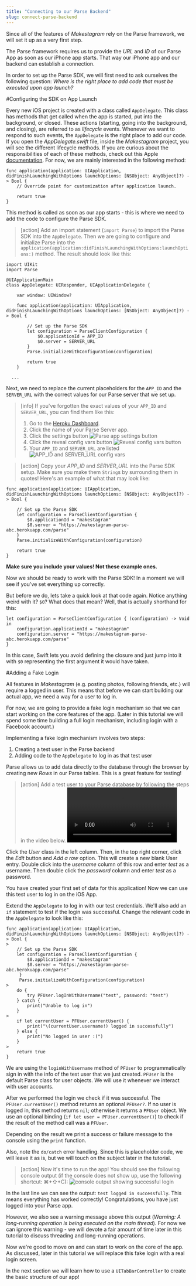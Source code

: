 ```yaml
---
title: "Connecting to our Parse Backend"
slug: connect-parse-backend
---
```


Since all of the features of *Makestagram* rely on the Parse framework, we will set it up as a very first step.

The Parse framework requires us to provide the *URL* and *ID* of our Parse App as soon as our iPhone app starts. That way our iPhone app and our backend can establish a connection.

In order to set up the Parse SDK, we will first need to ask ourselves the following question: *Where is the right place to add code that must be executed upon app launch?*

#Configuring the SDK on App Launch

Every new iOS project is created with a class called `AppDelegate`. This class has methods that get called when the app is started, put into the background, or closed. These actions (starting, going into the background, and closing), are referred to as *lifecycle* events.  Whenever we want to respond to such events, the `AppDelegate` is the right place to add our code. If you open the *AppDelegate.swift* file, inside the *Makestagram* project, you will see the different lifecycle methods. If you are curious about the responsibilities of each of these methods, check out this Apple [documentation](https://developer.apple.com/library/ios/documentation/iPhone/Conceptual/iPhoneOSProgrammingGuide/TheAppLifeCycle/TheAppLifeCycle.html). For now, we are mainly interested in the following method:

    func application(application: UIApplication, didFinishLaunchingWithOptions launchOptions: [NSObject: AnyObject]?) -> Bool {
        // Override point for customization after application launch.

        return true
    }

This method is called as soon as our app starts - this is where we need to add the code to configure the Parse SDK.

> [action]
Add an import statement (`import Parse`) to import the Parse SDK into the `AppDelegate`. Then we are going to configure and initialize Parse into the `application(application:didFinishLaunchingWithOptions:launchOptions:)` method. The result should look like this:
>
    import UIKit
    import Parse
>
    @UIApplicationMain
    class AppDelegate: UIResponder, UIApplicationDelegate {
>
        var window: UIWindow?
>
        func application(application: UIApplication, didFinishLaunchingWithOptions launchOptions: [NSObject: AnyObject]?) -> Bool {
>
            // Set up the Parse SDK
            let configuration = ParseClientConfiguration {
                $0.applicationId = APP_ID
                $0.server = SERVER_URL
            }
            Parse.initializeWithConfiguration(configuration)
>
            return true
        }
>
      ...

Next, we need to replace the current placeholders for the `APP_ID` and the `SERVER_URL` with the correct values for our Parse server that we set up.

> [info] If you've forgotten the exact values of your `APP_ID` and `SERVER_URL`, you can find them like this:
>
> 1. Go to the [Heroku Dashboard](https://dashboard.heroku.com/apps).
> 1. Click the name of your Parse Server app.
> 1. Click the settings button ![Parse app settings button](parse-app-settings.png)
> 1. Click the reveal config vars button ![Reveal config vars button](reveal-config-vars.png)
> 1. Your `APP_ID` and `SERVER_URL` are listed ![APP_ID and SERVER_URL config vars](config-vars.png)

<!-- html comment to break boxes -->

> [action]
Copy your *APP_ID* and *SERVER_URL* into the Parse SDK setup. Make sure you make them `String`s by surrounding them in quotes! Here's an example of what that may look like:
>
    func application(application: UIApplication, didFinishLaunchingWithOptions launchOptions: [NSObject: AnyObject]?) -> Bool {
>
        // Set up the Parse SDK
        let configuration = ParseClientConfiguration {
            $0.applicationId = "makestagram"
            $0.server = "https://makestagram-parse-abc.herokuapp.com/parse"
        }
        Parse.initializeWithConfiguration(configuration)
>
        return true
    }

**Make sure you include your values! Not these example ones.**

Now we should be ready to work with the Parse SDK! In a moment we will see if you've set everything up correctly.

But before we do, lets take a quick look at that code again. Notice anything weird with it? `$0`? What does that mean? Well, that is actually shorthand for this:
>
	let configuration = ParseClientConfiguration { (configuration) -> Void in
	    configuration.applicationId = "makestagram"
	    configuration.server = "https://makestagram-parse-abc.herokuapp.com/parse"
	}

In this case, Swift lets you avoid defining the closure and just jump into it with `$0` representing the first argument it would have taken.


#Adding a Fake Login

All features in *Makestagram* (e.g. posting photos, following friends, etc.) will require a logged in user. This means that before we can start building our actual app, we need a way for a user to log in.

For now, we are going to provide a fake login mechanism so that we can start working on the core features of the app. (Later in this tutorial we will spend some time building a full login mechanism, including login with a Facebook account.)

Implementing a fake login mechanism involves two steps:

1. Creating a test user in the Parse backend
2. Adding code to the `AppDelegate` to log in as that test user

Parse allows us to add data directly to the database through the browser by creating new *Rows* in our Parse tables. This is a great feature for testing!
> [action]
Add a test user to your Parse database by following the steps in the video below. ![ms-video](https://s3.amazonaws.com/mgwu-misc/Makestagram/create-test-user.mov)
>
   Click the *User* class in the left column. Then, in the top right corner, click the *Edit* button and *Add a row* option. This will create a new blank User entry. Double click into the *username* column of this row and enter *test* as a username. Then double click the *password* column and enter *test* as a password.

You have created your first set of data for this application! Now we can use this test user to log in on the iOS App.
>
Extend the `AppDelegate` to log in with our test credentials. We'll also add an `if` statement to test if the login was successful. Change the relevant code in the `AppDelegate` to look like this:
>
```
func application(application: UIApplication, didFinishLaunchingWithOptions launchOptions: [NSObject: AnyObject]?) -> Bool {
>
	// Set up the Parse SDK
    let configuration = ParseClientConfiguration {
        $0.applicationId = "makestagram"
        $0.server = "https://makestagram-parse-abc.herokuapp.com/parse"
   	 }
   	 Parse.initializeWithConfiguration(configuration)
>
    do {
        try PFUser.logInWithUsername("test", password: "test")
    } catch {
        print("Unable to log in")
    }
>
    if let currentUser = PFUser.currentUser() {
        print("\(currentUser.username!) logged in successfully")
    } else {
        print("No logged in user :(")
    }
>
    return true
}
```

We are using the `loginWithUsername` method of `PFUser` to programmatically sign in with the info of the test user that we just created. `PFUser` is the default Parse class for user objects. We will use it whenever we interact with user accounts.

After we performed the login we check if it was successful. The `PFUser.currentUser()` method returns an optional `PFUser?`. If no user is logged in, this method returns `nil`; otherwise it returns a `PFUser` object. We use an optional binding (`if let user = PFUser.currentUser()`) to check if the result of the method call was a `PFUser`.

Depending on the result we print a success or failure message to the console using the `print` function.

Also, note the `do/catch` error handling. Since this is placeholder code, we will leave it as is, but we will touch on the subject later in the tutorial.

> [action]
Now it's time to run the app! You should see the following console output (if the console does not show up, use the following shortcut: ⌘+⇧+C):
![console output showing successful login](console_output.png)

In the last line we can see the output: `test logged in successfully`. This means everything has worked correctly! Congratulations, you have just logged into your Parse app.

However, we also see a warning message above this output (*Warning: A long-running operation is being executed on the main thread*). For now we can ignore this warning - we will devote a fair amount of time later in this tutorial to discuss threading and long-running operations.

Now we're good to move on and can start to work on the core of the app. As discussed, later in this tutorial we will replace this fake login with a real login screen.

In the next section we will learn how to use a `UITabBarController` to create the basic structure of our app!
